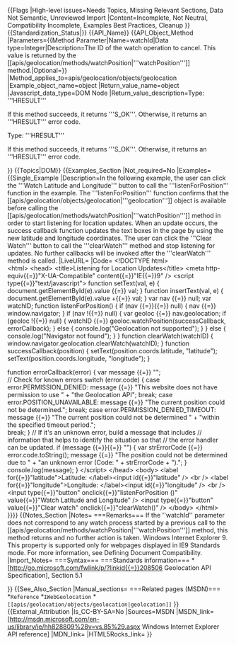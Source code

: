{{Flags
|High-level issues=Needs Topics, Missing Relevant Sections, Data Not Semantic, Unreviewed Import
|Content=Incomplete, Not Neutral, Compatibility Incomplete, Examples Best Practices, Cleanup
}}
{{Standardization_Status|}}
{{API_Name}}
{{API_Object_Method
|Parameters={{Method Parameter|Name=watchId|Data type=Integer|Description=The ID of the watch operation to cancel. This value is returned by the [[apis/geolocation/methods/watchPosition|'''watchPosition''']] method.|Optional=}}
|Method_applies_to=apis/geolocation/objects/geolocation
|Example_object_name=object
|Return_value_name=object
|Javascript_data_type=DOM Node
|Return_value_description=Type: '''HRESULT'''

If this method succeeds, it returns '''S_OK'''. Otherwise, it returns an '''HRESULT''' error code.

Type: '''HRESULT'''

If this method succeeds, it returns '''S_OK'''. Otherwise, it returns an '''HRESULT''' error code.


}}
{{Topics|DOM}}
{{Examples_Section
|Not_required=No
|Examples={{Single_Example
|Description=In the following example, the user can click the '''Watch Latitude and Longitude''' button to call the '''listenForPosition''' function in the example. The '''listenForPosition''' function confirms that the [[apis/geolocation/objects/geolocation|'''geolocation''']] object is available before calling  the [[apis/geolocation/methods/watchPosition|'''watchPosition''']] method in order to start listening for location updates. When an update occurs, the success callback function updates the text boxes in the page by using the new latitude and longitude coordinates. The user can click the '''Clear Watch''' button to call the '''clearWatch''' method and stop listening for updates. No further callbacks will be invoked after the '''clearWatch''' method is called.
|LiveURL=
|Code=
&lt;!DOCTYPE html&gt;  
&lt;html&gt;
&lt;head&gt;
&lt;title&gt;Listening for Location Updates&lt;/title&gt;
&lt;meta http-equiv{{=}}"X-UA-Compatible" content{{=}}"IE{{=}}9" /&gt;
&lt;script type{{=}}"text/javascript"&gt;
function setText(val, e) {
    document.getElementById(e).value {{=}} val;
}
function insertText(val, e) {
    document.getElementById(e).value +{{=}} val;
}
var nav {{=}} null; 
var watchID;
function listenForPosition() {
  if (nav {{=}}{{=}} null) {
      nav {{=}} window.navigator;
  }
  if (nav !{{=}} null) {
      var geoloc {{=}} nav.geolocation;
      if (geoloc !{{=}} null) {
          watchID {{=}} geoloc.watchPosition(successCallback, errorCallback);
      }
      else {
          console.log("Geolocation not supported");
      }
  }
  else {
      console.log("Navigator not found");
  }
}
function clearWatch(watchID) {
    window.navigator.geolocation.clearWatch(watchID);
}
function successCallback(position)
{
   setText(position.coords.latitude, "latitude");
   setText(position.coords.longitude, "longitude");
}
 
function errorCallback(error) {
    var message {{=}} "";   
    // Check for known errors
    switch (error.code) {
        case error.PERMISSION_DENIED:
            message {{=}} "This website does not have permission to use " + 
                      "the Geolocation API";
            break;
        case error.POSITION_UNAVAILABLE:
            message {{=}} "The current position could not be determined.";
            break;
        case error.PERMISSION_DENIED_TIMEOUT:
            message {{=}} "The current position could not be determined " + 
                      "within the specified timeout period.";            
            break;
    }
    // If it's an unknown error, build a message that includes 
    // information that helps to identify the situation so that 
    // the error handler can be updated.
    if (message {{=}}{{=}} "")
    {
        var strErrorCode {{=}} error.code.toString();
        message {{=}} "The position could not be determined due to " + 
                  "an unknown error (Code: " + strErrorCode + ").";
    }
    console.log(message);
}
&lt;/script&gt;
&lt;/head&gt;
&lt;body&gt;
&lt;label for{{=}}"latitude"&gt;Latitude: &lt;/label&gt;&lt;input id{{=}}"latitude" /&gt; &lt;br /&gt;
&lt;label for{{=}}"longitude"&gt;Longitude: &lt;/label&gt;&lt;input id{{=}}"longitude" /&gt; &lt;br /&gt;
&lt;input type{{=}}"button" onclick{{=}}"listenForPosition ()" value{{=}}"Watch Latitude and Longitude"  /&gt; 
&lt;input type{{=}}"button" value{{=}}"Clear watch" onclick{{=}}"clearWatch()" /&gt;
&lt;/body&gt;
&lt;/html&gt;
}}}}
{{Notes_Section
|Notes=
===Remarks===
If the ''watchId'' parameter does not correspond to any watch process started by a previous call to the [[apis/geolocation/methods/watchPosition|'''watchPosition''']] method, this method returns and no further action is taken.
Windows Internet Explorer 9.  This property is supported only for webpages displayed in IE9 Standards mode.  For more information, see Defining Document Compatibility.
|Import_Notes=
===Syntax===
===Standards information===
*[http://go.microsoft.com/fwlink/p/?linkid{{=}}208506 Geolocation API Specification], Section 5.1


}}
{{See_Also_Section
|Manual_sections=
===Related pages (MSDN)===
*<code>Reference</code>
*<code>IWebGeolocation</code>
*<code>[[apis/geolocation/objects/geolocation|geolocation]]</code>
}}
{{External_Attribution
|Is_CC-BY-SA=No
|Sources=MSDN
|MSDN_link=[http://msdn.microsoft.com/en-us/library/ie/hh828809%28v=vs.85%29.aspx Windows Internet Explorer API reference]
|MDN_link=
|HTML5Rocks_link=
}}